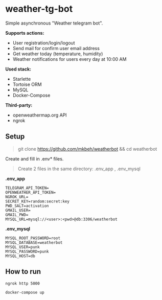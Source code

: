 # weather-tg-bot
Simple asynchronous "Weather telegram bot".


**Supports actions:**

* User registration/login/logout
* Send mail for confirm user email address
* Get weather today (temperature, humidity)
* Weather notifications for users every day at 10:00 AM


**Used stack:**

* Starlette
* Tortoise ORM
* MySQL
* Docker-Compose


**Third-party:**

* openweathermap.org API
* ngrok


## Setup

> git clone https://github.com/mkbeh/weatherbot && cd weatherbot

Create and fill in .env* files.
> Create 2 files in the same directory: .env_app , .env_mysql

**.env_app**
```
TELEGRAM_API_TOKEN=
OPENWEATHER_API_TOKEN=
NGROK_URL=
SECRET_KEY=random:secret:key
PWD_SALT=activation
GMAIL_USER=
GMAIL_PWD=
MYSQL_URL=mysql://<user>:<pwd>@db:3306/weatherbot
```

**.env_mysql**
```
MYSQL_ROOT_PASSWORD=root
MYSQL_DATABASE=weatherbot
MYSQL_USER=punk
MYSQL_PASSWORD=punk
MYSQL_HOST=db
```

## How to run

```
ngrok http 5000

docker-compose up
```
